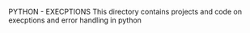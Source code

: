 PYTHON - EXECPTIONS
This directory contains projects and code on execptions and error
handling in python
